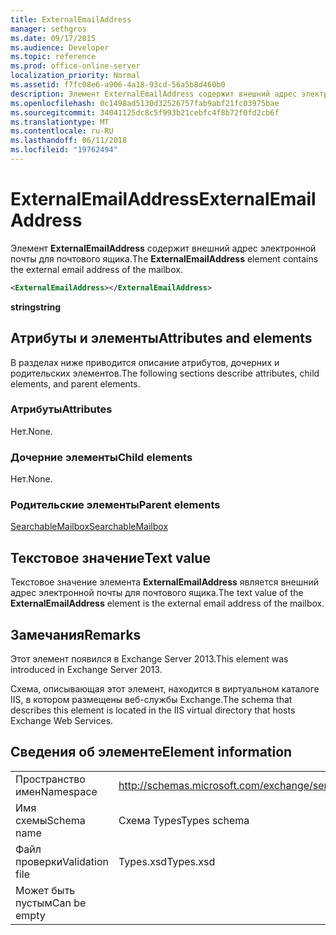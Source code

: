 ```yaml
---
title: ExternalEmailAddress
manager: sethgros
ms.date: 09/17/2015
ms.audience: Developer
ms.topic: reference
ms.prod: office-online-server
localization_priority: Normal
ms.assetid: f7fc08e6-a906-4a18-93cd-56a5b8d460b0
description: Элемент ExternalEmailAddress содержит внешний адрес электронной почты для почтового ящика.
ms.openlocfilehash: 0c1498ad5130d32526757fab9abf21fc03975bae
ms.sourcegitcommit: 34041125dc8c5f993b21cebfc4f8b72f0fd2cb6f
ms.translationtype: MT
ms.contentlocale: ru-RU
ms.lasthandoff: 06/11/2018
ms.locfileid: "19762494"
---
```

# <a name="externalemailaddress"></a><span data-ttu-id="b75cd-103">ExternalEmailAddress</span><span class="sxs-lookup"><span data-stu-id="b75cd-103">ExternalEmailAddress</span></span>

<span data-ttu-id="b75cd-104">Элемент **ExternalEmailAddress** содержит внешний адрес электронной почты для почтового ящика.</span><span class="sxs-lookup"><span data-stu-id="b75cd-104">The **ExternalEmailAddress** element contains the external email address of the mailbox.</span></span> 
  
```XML
<ExternalEmailAddress></ExternalEmailAddress>
```

<span data-ttu-id="b75cd-105">**string**</span><span class="sxs-lookup"><span data-stu-id="b75cd-105">**string**</span></span>

## <a name="attributes-and-elements"></a><span data-ttu-id="b75cd-106">Атрибуты и элементы</span><span class="sxs-lookup"><span data-stu-id="b75cd-106">Attributes and elements</span></span>

<span data-ttu-id="b75cd-107">В разделах ниже приводится описание атрибутов, дочерних и родительских элементов.</span><span class="sxs-lookup"><span data-stu-id="b75cd-107">The following sections describe attributes, child elements, and parent elements.</span></span>
  
### <a name="attributes"></a><span data-ttu-id="b75cd-108">Атрибуты</span><span class="sxs-lookup"><span data-stu-id="b75cd-108">Attributes</span></span>

<span data-ttu-id="b75cd-109">Нет.</span><span class="sxs-lookup"><span data-stu-id="b75cd-109">None.</span></span>
  
### <a name="child-elements"></a><span data-ttu-id="b75cd-110">Дочерние элементы</span><span class="sxs-lookup"><span data-stu-id="b75cd-110">Child elements</span></span>

<span data-ttu-id="b75cd-111">Нет.</span><span class="sxs-lookup"><span data-stu-id="b75cd-111">None.</span></span>
  
### <a name="parent-elements"></a><span data-ttu-id="b75cd-112">Родительские элементы</span><span class="sxs-lookup"><span data-stu-id="b75cd-112">Parent elements</span></span>

[<span data-ttu-id="b75cd-113">SearchableMailbox</span><span class="sxs-lookup"><span data-stu-id="b75cd-113">SearchableMailbox</span></span>](searchablemailbox.md)
  
## <a name="text-value"></a><span data-ttu-id="b75cd-114">Текстовое значение</span><span class="sxs-lookup"><span data-stu-id="b75cd-114">Text value</span></span>

<span data-ttu-id="b75cd-115">Текстовое значение элемента **ExternalEmailAddress** является внешний адрес электронной почты для почтового ящика.</span><span class="sxs-lookup"><span data-stu-id="b75cd-115">The text value of the **ExternalEmailAddress** element is the external email address of the mailbox.</span></span> 
  
## <a name="remarks"></a><span data-ttu-id="b75cd-116">Замечания</span><span class="sxs-lookup"><span data-stu-id="b75cd-116">Remarks</span></span>

<span data-ttu-id="b75cd-117">Этот элемент появился в Exchange Server 2013.</span><span class="sxs-lookup"><span data-stu-id="b75cd-117">This element was introduced in Exchange Server 2013.</span></span>
  
<span data-ttu-id="b75cd-118">Схема, описывающая этот элемент, находится в виртуальном каталоге IIS, в котором размещены веб-службы Exchange.</span><span class="sxs-lookup"><span data-stu-id="b75cd-118">The schema that describes this element is located in the IIS virtual directory that hosts Exchange Web Services.</span></span>
  
## <a name="element-information"></a><span data-ttu-id="b75cd-119">Сведения об элементе</span><span class="sxs-lookup"><span data-stu-id="b75cd-119">Element information</span></span>

|||
|:-----|:-----|
|<span data-ttu-id="b75cd-120">Пространство имен</span><span class="sxs-lookup"><span data-stu-id="b75cd-120">Namespace</span></span>  <br/> |http://schemas.microsoft.com/exchange/services/2006/types  <br/> |
|<span data-ttu-id="b75cd-121">Имя схемы</span><span class="sxs-lookup"><span data-stu-id="b75cd-121">Schema name</span></span>  <br/> |<span data-ttu-id="b75cd-122">Схема Types</span><span class="sxs-lookup"><span data-stu-id="b75cd-122">Types schema</span></span>  <br/> |
|<span data-ttu-id="b75cd-123">Файл проверки</span><span class="sxs-lookup"><span data-stu-id="b75cd-123">Validation file</span></span>  <br/> |<span data-ttu-id="b75cd-124">Types.xsd</span><span class="sxs-lookup"><span data-stu-id="b75cd-124">Types.xsd</span></span>  <br/> |
|<span data-ttu-id="b75cd-125">Может быть пустым</span><span class="sxs-lookup"><span data-stu-id="b75cd-125">Can be empty</span></span>  <br/> ||
   

